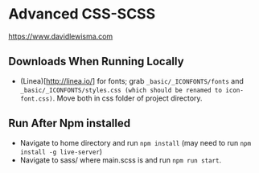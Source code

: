 # Advanced CSS-SCSS

https://www.davidlewisma.com

## Downloads When Running Locally

- (Linea)[http://linea.io/] for fonts; grab `_basic/_ICONFONTS/fonts` and `_basic/_ICONFONTS/styles.css (which should be renamed to icon-font.css)`. Move both in css folder of project directory.

## Run After Npm installed

- Navigate to home directory and run `npm install` (may need to run `npm install -g live-server`)
- Navigate to sass/ where main.scss is and run `npm run start`.

